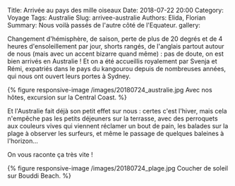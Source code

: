 Title: Arrivée au pays des mille oiseaux
Date: 2018-07-22 20:00
Category: Voyage
Tags: Australie
Slug: arrivee-australie
Authors: Elida, Florian
Summary: Nous voilà passés de l'autre côté de l'Equateur. 
gallery: 

Changement d'hémisphère, de saison, perte de plus de 20 degrés et de 4 heures d'ensoleillement par jour, shorts rangés, de l'anglais partout autour de nous (mais avec un accent bizarre quand même) : pas de doute, on est bien arrivés en Australie !
Et on a été accueillis royalement par Svenja et Rémi, expatriés dans le pays du kangourou depuis de nombreuses années, qui nous ont ouvert leurs portes à Sydney.

{% figure responsive-image /images/20180724_australie.jpg Avec nos hôtes, excursion sur la Central Coast. %}

Et l'Australie fait déjà son petit effet sur nous : certes c'est l'hiver, mais cela n'empêche pas les petits déjeuners sur la terrasse, avec des perroquets aux couleurs vives qui viennent réclamer un bout de pain, les balades sur la plage à observer les surfeurs, et même le passage de quelques baleines à l'horizon...

On vous raconte ça très vite ! 

{% figure responsive-image /images/20180724_plage.jpg Coucher de soleil sur Bouddi Beach. %}